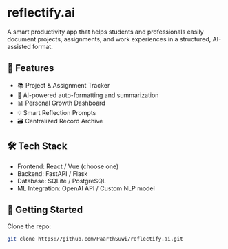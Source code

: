 # reflectify.ai
A smart productivity app that helps students and professionals easily document projects, assignments, and work experiences in a structured, AI-assisted format.

## 🔧 Features
- 📚 Project & Assignment Tracker
- 🤖 AI-powered auto-formatting and summarization
- 📊 Personal Growth Dashboard
- 💡 Smart Reflection Prompts
- 🗃️ Centralized Record Archive

## 🛠 Tech Stack
- Frontend: React / Vue (choose one)
- Backend: FastAPI / Flask
- Database: SQLite / PostgreSQL
- ML Integration: OpenAI API / Custom NLP model

## 🚀 Getting Started
Clone the repo:
```bash
git clone https://github.com/PaarthSuwi/reflectify.ai.git

